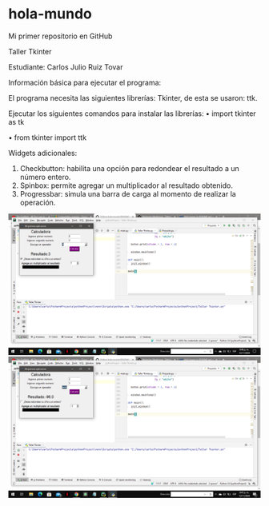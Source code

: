 # hola-mundo
Mi primer repositorio en GitHub

Taller Tkinter

Estudiante: Carlos Julio Ruiz Tovar

Información básica para ejecutar el programa:

El programa necesita las siguientes librerías: Tkinter, de esta se usaron: ttk.

Ejecutar los siguientes comandos para instalar las librerías:
• import tkinter as tk

• from tkinter import ttk

Widgets adicionales:
1. Checkbutton: habilita una opción para redondear el resultado a un número entero.
2. Spinbox: permite agregar un multiplicador al resultado obtenido.
3. Progressbar: simula una barra de carga al momento de realizar la operación.

![Calculadora Tkinter](https://github.com/CarlosJulioRuizTovar/hola-mundo/blob/main/Tkinter.png)
![Calculadora Tkinter1](https://github.com/CarlosJulioRuizTovar/hola-mundo/blob/main/Tkinter1.png)
